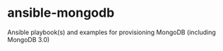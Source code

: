 # ansible-mongodb
Ansible playbook(s) and examples for provisioning MongoDB (including MongoDB 3.0)
